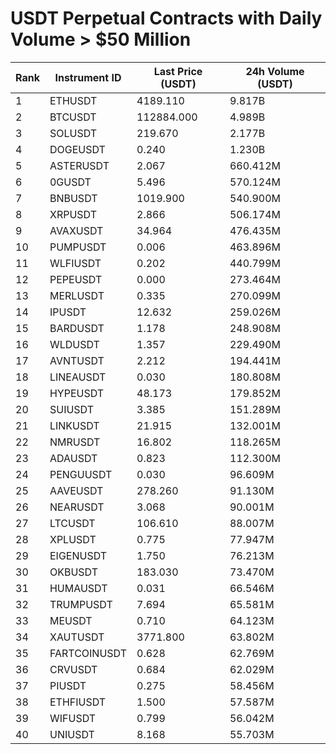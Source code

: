# USDT Perpetual Contracts with Daily Volume > $50 Million

| Rank | Instrument ID | Last Price (USDT) | 24h Volume (USDT) |
|------|---------------|-------------------|-------------------|
| 1 | ETHUSDT | 4189.110 | 9.817B |
| 2 | BTCUSDT | 112884.000 | 4.989B |
| 3 | SOLUSDT | 219.670 | 2.177B |
| 4 | DOGEUSDT | 0.240 | 1.230B |
| 5 | ASTERUSDT | 2.067 | 660.412M |
| 6 | 0GUSDT | 5.496 | 570.124M |
| 7 | BNBUSDT | 1019.900 | 540.900M |
| 8 | XRPUSDT | 2.866 | 506.174M |
| 9 | AVAXUSDT | 34.964 | 476.435M |
| 10 | PUMPUSDT | 0.006 | 463.896M |
| 11 | WLFIUSDT | 0.202 | 440.799M |
| 12 | PEPEUSDT | 0.000 | 273.464M |
| 13 | MERLUSDT | 0.335 | 270.099M |
| 14 | IPUSDT | 12.632 | 259.026M |
| 15 | BARDUSDT | 1.178 | 248.908M |
| 16 | WLDUSDT | 1.357 | 229.490M |
| 17 | AVNTUSDT | 2.212 | 194.441M |
| 18 | LINEAUSDT | 0.030 | 180.808M |
| 19 | HYPEUSDT | 48.173 | 179.852M |
| 20 | SUIUSDT | 3.385 | 151.289M |
| 21 | LINKUSDT | 21.915 | 132.001M |
| 22 | NMRUSDT | 16.802 | 118.265M |
| 23 | ADAUSDT | 0.823 | 112.300M |
| 24 | PENGUUSDT | 0.030 | 96.609M |
| 25 | AAVEUSDT | 278.260 | 91.130M |
| 26 | NEARUSDT | 3.068 | 90.001M |
| 27 | LTCUSDT | 106.610 | 88.007M |
| 28 | XPLUSDT | 0.775 | 77.947M |
| 29 | EIGENUSDT | 1.750 | 76.213M |
| 30 | OKBUSDT | 183.030 | 73.470M |
| 31 | HUMAUSDT | 0.031 | 66.546M |
| 32 | TRUMPUSDT | 7.694 | 65.581M |
| 33 | MEUSDT | 0.710 | 64.123M |
| 34 | XAUTUSDT | 3771.800 | 63.802M |
| 35 | FARTCOINUSDT | 0.628 | 62.769M |
| 36 | CRVUSDT | 0.684 | 62.029M |
| 37 | PIUSDT | 0.275 | 58.456M |
| 38 | ETHFIUSDT | 1.500 | 57.587M |
| 39 | WIFUSDT | 0.799 | 56.042M |
| 40 | UNIUSDT | 8.168 | 55.703M |
